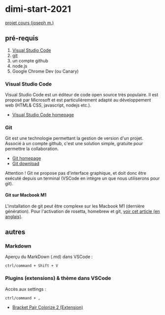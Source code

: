 # dimi-start-2021

[projet cours (joseph m.)](https://github.com/jniac/dimi-start-2021)

## pré-requis

1. [Visual Studio Code](#visual-studio-code)
1. [git](#git)
1. un compte github
1. node.js
1. Google Chrome Dev (ou Canary)

### Visual Studio Code
Visual Studio Code est un éditeur de code open source très populaire. Il est proposé par Microsoft et est particulièrement adapté au développement web (HTML& CSS, javascript, nodejs etc.).

- [Visual Studio Code homepage](https://code.visualstudio.com/)

### Git
Git est une technologie permettant la gestion de version d'un projet. Associé à un compte github, c'est une solution simple, gratuite pour permettre la collaboration.

- [Git homepage](https://git-scm.com/)
- [Git download](https://git-scm.com/downloads)

Attention ! Git ne propose pas d'interface graphique, et doit donc être exécuté depuis un terminal (VSCode en intègre un que nous utiliserons pour git).

#### Git sur Macbook M1
L'installation de git peut être complexe sur les Macbook M1 (dernière génération). Pour l'activation de rosetta, homebrew et git, [voir cet article (en anglais)](https://blog.logrocket.com/set-up-macbook-for-web-development-in-20-minutes/).





## autres

### Markdown
Aperçu du MarkDown (.md) dans VSCode : 
```
ctrl/command + Shift + V
```

### Plugins (extensions) & thème dans VSCode
Accès aux settings :
```
ctrl/command + ,
```

- [Bracket Pair Colorize 2 (Extension)](https://marketplace.visualstudio.com/items?itemName=CoenraadS.bracket-pair-colorizer-2) 
